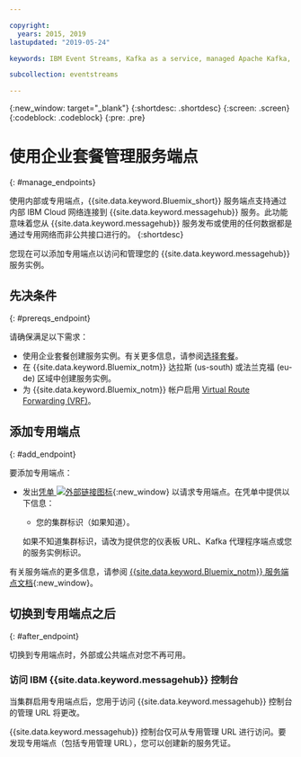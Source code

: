 ```yaml
---

copyright:
  years: 2015, 2019
lastupdated: "2019-05-24"

keywords: IBM Event Streams, Kafka as a service, managed Apache Kafka, service endpoints

subcollection: eventstreams

---
```


{:new_window: target="_blank"}
{:shortdesc: .shortdesc}
{:screen: .screen}
{:codeblock: .codeblock}
{:pre: .pre}


# 使用企业套餐管理服务端点
{: #manage_endpoints}

使用内部或专用端点，{{site.data.keyword.Bluemix_short}} 服务端点支持通过内部 IBM Cloud 网络连接到 {{site.data.keyword.messagehub}} 服务。此功能意味着您从 {{site.data.keyword.messagehub}} 服务发布或使用的任何数据都是通过专用网络而非公共接口进行的。
{:shortdesc}

您现在可以添加专用端点以访问和管理您的 {{site.data.keyword.messagehub}} 服务实例。

## 先决条件
{: #prereqs_endpoint}

请确保满足以下需求：
- 使用企业套餐创建服务实例。有关更多信息，请参阅[选择套餐](/docs/services/EventStreams?topic=eventstreams-plan_choose)。
- 在 {{site.data.keyword.Bluemix_notm}} 达拉斯 (us-south) 或法兰克福 (eu-de) 区域中创建服务实例。
- 为 {{site.data.keyword.Bluemix_notm}} 帐户启用 [Virtual Route Forwarding (VRF)](/docs/infrastructure/direct-link?topic=direct-link-overview-of-virtual-routing-and-forwarding-vrf-on-ibm-cloud#overview-of-virtual-routing-and-forwarding-vrf-on-ibm-cloud)。

## 添加专用端点
{: #add_endpoint}

要添加专用端点：

* 发出[凭单 ![外部链接图标](../../icons/launch-glyph.svg "外部链接图标")](/docs/get-support?topic=get-support-getting-customer-support#using-avatar){:new_window} 以请求专用端点。在凭单中提供以下信息：

    * 您的集群标识（如果知道）。

    如果不知道集群标识，请改为提供您的仪表板 URL、Kafka 代理程序端点或您的服务实例标识。
  

有关服务端点的更多信息，请参阅 [{{site.data.keyword.Bluemix_notm}} 服务端点文档](/docs/resources?topic=resources-service-endpoints#about){:new_window}。


## 切换到专用端点之后
{: #after_endpoint}

切换到专用端点时，外部或公共端点对您不再可用。


### 访问 IBM {{site.data.keyword.messagehub}} 控制台

当集群启用专用端点后，您用于访问 {{site.data.keyword.messagehub}} 控制台的管理 URL 将更改。

{{site.data.keyword.messagehub}} 控制台仅可从专用管理 URL 进行访问。要发现专用端点（包括专用管理 URL），您可以创建新的服务凭证。

<!--
1. On the service details page, click **Manage endpoints**. You can see the external endpoint assigned to your service instance.
2. Click  **Add internal endpoint**. An internal endpoint is assigned to your service instance.
3. **Optional.** Use the endpoint toggle to enable or disable endpoints as needed.
-->

